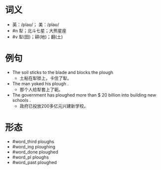# 词义
- 英：/plaʊ/； 美：/plaʊ/
- #n 犁；北斗七星；大熊星座
- #v 犁(田)；耕(地)；翻(土)
# 例句
- The soil sticks to the blade and blocks the plough
	- 土粘在犁铧上，卡住了犁。
- The man yoked his plough .
	- 那个人给犁套上了轭。
- The government has ploughed more than $ 20 billion into building new schools .
	- 政府已投放200多亿元兴建新学校。
# 形态
- #word_third ploughs
- #word_ing ploughing
- #word_done ploughed
- #word_pl ploughs
- #word_past ploughed
